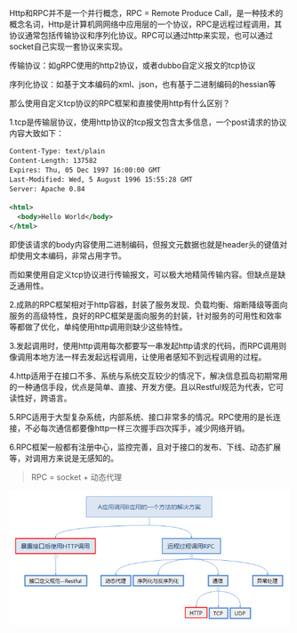 Http和RPC并不是一个并行概念，RPC = Remote Produce Call，是一种技术的概念名词，Http是计算机网网络中应用层的一个协议，RPC是远程过程调用，其协议通常包括传输协议和序列化协议。RPC可以通过http来实现，也可以通过socket自己实现一套协议来实现。

传输协议：如gRPC使用的http2协议，或者dubbo自定义报文的tcp协议

序列化协议：如基于文本编码的xml、json，也有基于二进制编码的hessian等

那么使用自定义tcp协议的RPC框架和直接使用http有什么区别？

1.tcp是传输层协议，使用http协议的tcp报文包含太多信息，一个post请求的协议内容大致如下：
```xml HTTP/1.0 200 OK 
Content-Type: text/plain
Content-Length: 137582
Expires: Thu, 05 Dec 1997 16:00:00 GMT
Last-Modified: Wed, 5 August 1996 15:55:28 GMT
Server: Apache 0.84

<html>
  <body>Hello World</body>
</html>
```
即使该请求的body内容使用二进制编码，但报文元数据也就是header头的键值对却使用文本编码，非常占用字节。

而如果使用自定义tcp协议进行传输报文，可以极大地精简传输内容。但缺点是缺乏通用性。

2.成熟的RPC框架相对于http容器，封装了服务发现、负载均衡、熔断降级等面向服务的高级特性，良好的RPC框架是面向服务的封装，针对服务的可用性和效率等都做了优化，单纯使用http调用则缺少这些特性。

3.发起调用时，使用http调用每次都要写一串发起http请求的代码，而RPC调用则像调用本地方法一样去发起远程调用，让使用者感知不到远程调用的过程。

4.http适用于在接口不多、系统与系统交互较少的情况下，解决信息孤岛初期常用的一种通信手段，优点是简单、直接、开发方便。且以Restful规范为代表，它可读性好，跨语言。

5.RPC适用于大型复杂系统，内部系统、接口非常多的情况。RPC使用的是长连接，不必每次通信都要像http一样三次握手四次挥手，减少网络开销。

6.RPC框架一般都有注册中心，监控完善，且对于接口的发布、下线、动态扩展等，对调用方来说是无感知的。

> RPC = socket + 动态代理

![Java高级开发工程师](image/RPC.png)
